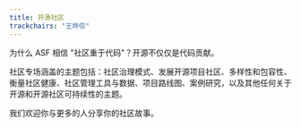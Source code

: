 ```yaml
---
title: 开源社区
trackchairs: "王晔倞"
---
```



为什么 ASF 相信 "社区重于代码"？开源不仅仅是代码贡献。

社区专场涵盖的主题包括：社区治理模式、发展开源项目社区、多样性和包容性、衡量社区健康、社区管理工具与数据、项目路线图、案例研究，以及其他任何关于开源和开源社区可持续性的主题。

我们欢迎你与更多的人分享你的社区故事。
